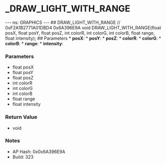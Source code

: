 # _DRAW_LIGHT_WITH_RANGE

--- ns: GRAPHICS --- ## DRAW_LIGHT_WITH_RANGE  // 0xF2A1B2771A01DBD4 0x6A396E9A void DRAW_LIGHT_WITH_RANGE(float posX, float posY, float posZ, int colorR, int colorG, int colorB, float range, float intensity);   ## Parameters * **posX**: * **posY**: * **posZ**: * **colorR**: * **colorG**: * **colorB**: * **range**: * **intensity**:

### Parameters
* float posX
* float posY
* float posZ
* int colorR
* int colorG
* int colorB
* float range
* float intensity

### Return Value
* void

### Notes
* AP Hash: 0x0x6A396E9A
* Build: 323

